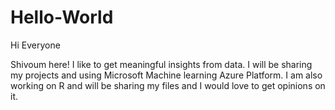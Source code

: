 # Hello-World

Hi Everyone

Shivoum here! I like to get meaningful insights from data.
I will be sharing my projects and using Microsoft Machine learning Azure Platform.
I am also working on R and will be sharing my files and I would love to get opinions on it.
